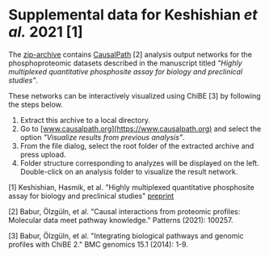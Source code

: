 # Supplemental data for Keshishian *et al.* 2021 [1]


The [zip-archive](https://github.com/broadinstitute/proteomics-SigPath-supplemental-data/blob/90190719b11b5b70be32e33ed0175cd3ffd6d552/SigPath-CausalPath-graphs.zip?raw=true) contains [CausalPath](https://www.causalpath.org) [2] analysis output networks for the phosphoproteomic datasets described in the manuscript titled *"Highly multiplexed quantitative phosphosite assay for biology and preclinical studies"*. 

These networks can be interactively visualized using ChiBE [3] by following the steps below.

1. Extract this archive to a local directory.
2. Go to [www.causalpath.org](https://www.causalpath.org) and select the option *"Visualize results from previous analysis"*.
3. From the file dialog, select the root folder of the extracted archive and press upload.
4. Folder structure corresponding to analyzes will be displayed on the left. Double-click on an analysis folder to visualize the result network.


[1] Keshishian, Hasmik, et al. "Highly multiplexed quantitative phosphosite assay for biology and preclinical studies" [preprint](https://doi.org/10.1101/2020.12.08.415281)

[2] Babur, &Ouml;lzg&uuml;ln, et al. "Causal interactions from proteomic profiles: Molecular data meet pathway knowledge." Patterns (2021): 100257.

[3] Babur, &Ouml;lzg&uuml;ln, et al. "Integrating biological pathways and genomic profiles with ChiBE 2." BMC genomics 15.1 (2014): 1-9.